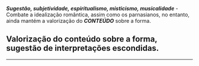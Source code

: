 ***Sugestão, subjetividade, espiritualismo, misticismo, musicalidade*** - Combate a idealização romântica, assim como os parnasianos, no entanto, ainda mantém a valorização do ***CONTEÚDO*** sobre a forma.

## Valorização do conteúdo sobre a forma, sugestão de interpretações escondidas.

---
